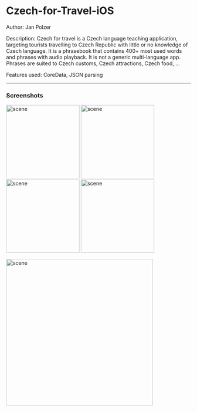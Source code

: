 # Czech-for-Travel-iOS

Author: Jan Polzer  

Description: Czech for travel is a Czech language teaching application, targeting tourists travelling to Czech Republic 
with little or no knowledge of Czech language. It is a phrasebook that contains 400+ most used words and phrases with audio playback. It is not a generic multi-language app. Phrases are suited to Czech customs, Czech attractions, Czech food, ...

Features used: CoreData, JSON parsing

---
### Screenshots

<p>
<img width="200" alt="scene" src="https://user-images.githubusercontent.com/7841727/61512434-8531ec80-a9bf-11e9-9934-4c3d2f9beb4f.png">
<img width="200" alt="scene" src="https://user-images.githubusercontent.com/7841727/61512435-85ca8300-a9bf-11e9-9edb-9cf49760eeca.png">
<img width="200" alt="scene" src="https://user-images.githubusercontent.com/7841727/61511873-c0cbb700-a9bd-11e9-8e74-364396736b0e.png">
<img width="200" alt="scene" src="https://user-images.githubusercontent.com/7841727/61511880-c75a2e80-a9bd-11e9-84cd-cdf7f95275f5.png">
<p></p>
<img width="400" alt="scene" src="https://user-images.githubusercontent.com/7841727/61511888-ce813c80-a9bd-11e9-9458-c494a50fb915.png">
</p>
